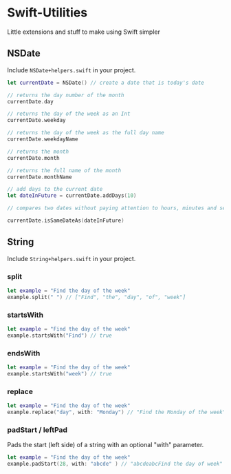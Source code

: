 # Swift-Utilities
Little extensions and stuff to make using Swift simpler

## NSDate 
Include `NSDate+helpers.swift` in your project.

```Swift
let currentDate = NSDate() // create a date that is today's date

// returns the day number of the month
currentDate.day 

// returns the day of the week as an Int
currentDate.weekday 

// returns the day of the week as the full day name
currentDate.weekdayName 

// returns the month
currentDate.month 

// returns the full name of the month
currentDate.monthName

// add days to the current date
let dateInFuture = currentDate.addDays(10)

// compares two dates without paying attention to hours, minutes and seconds

currentDate.isSameDateAs(dateInFuture)
```

## String

Include `String+helpers.swift` in your project.

### split

```Swift
let example = "Find the day of the week"
example.split(" ") // ["Find", "the", "day", "of", "week"]
````

### startsWith

```Swift
let example = "Find the day of the week"
example.startsWith("Find") // true
```

### endsWith

```Swift
let example = "Find the day of the week"
example.startsWith("week") // true
```

### replace

```Swift
let example = "Find the day of the week"
example.replace("day", with: "Monday") // "Find the Monday of the week"
```

### padStart / leftPad

Pads the start (left side) of a string with an optional "with" parameter.

```Swift
let example = "Find the day of the week"
example.padStart(28, with: "abcde" ) // "abcdeabcFind the day of week"
```